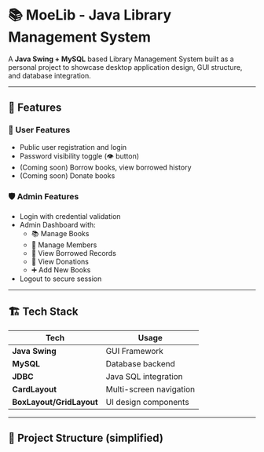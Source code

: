 # 📚 MoeLib - Java Library Management System

A **Java Swing + MySQL** based Library Management System built as a personal project to showcase desktop application design, GUI structure, and database integration.

---

## 🚀 Features

### 👥 User Features
- Public user registration and login
- Password visibility toggle (👁️ button)
- (Coming soon) Borrow books, view borrowed history
- (Coming soon) Donate books

### 🛡️ Admin Features
- Login with credential validation
- Admin Dashboard with:
  - 📚 Manage Books
  - 👥 Manage Members
  - 📖 View Borrowed Records
  - 🎁 View Donations
  - ➕ Add New Books
- Logout to secure session

---

## 🏗️ Tech Stack

| Tech | Usage |
|------|-------|
| **Java Swing** | GUI Framework |
| **MySQL** | Database backend |
| **JDBC** | Java SQL integration |
| **CardLayout** | Multi-screen navigation |
| **BoxLayout/GridLayout** | UI design components |

---

## 📂 Project Structure (simplified)

